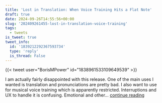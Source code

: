 ```yaml
---
title: 'Lost in Translation: When Voice Training Hits a Flat Note'
draft: true
date: 2024-09-26T14:55:56+00:00
slug: '202409261455-lost-in-translation-voice-training'
tags:
  - tweets
is_tweet: true
tweet_info:
  id: '1839212292367593734'
  type: 'reply'
  is_thread: False
---
```




{{< tweet user="BorisMPower" id="1838961533109649539" >}}

I am actually fairly disappointed with this release. One of the main uses I wanted is translation and pronunciations are pretty bad. I also want to use for musical voice training which is apparently restricted. Interruptions and UX to handle it is confusing. Emotional and other… [continue reading](https://x.com/sytelus/status/1839212292367593734)
